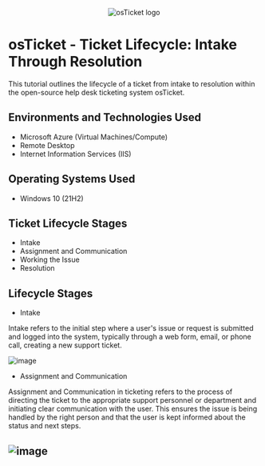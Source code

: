 <p align="center">
<img src="https://i.imgur.com/Clzj7Xs.png" alt="osTicket logo"/>
</p>

<h1>osTicket - Ticket Lifecycle: Intake Through Resolution</h1>
This tutorial outlines the lifecycle of a ticket from intake to resolution within the open-source help desk ticketing system osTicket.<br />




<h2>Environments and Technologies Used</h2>

- Microsoft Azure (Virtual Machines/Compute)
- Remote Desktop
- Internet Information Services (IIS)

<h2>Operating Systems Used </h2>

- Windows 10</b> (21H2)

<h2>Ticket Lifecycle Stages</h2>

- Intake
- Assignment and Communication
- Working the Issue
- Resolution

<h2>Lifecycle Stages</h2>

- Intake

Intake  refers to the initial step where a user's issue or request is submitted and logged into the system, typically through a web form, email, or phone call, creating a new support ticket.

![image](https://github.com/user-attachments/assets/b2f1e63d-37e0-408d-8320-46a7861a31ce)

 - Assignment and Communication
  
  Assignment and Communication in ticketing refers to the process of directing the ticket to the appropriate support personnel or department and initiating clear communication with the user. This ensures the issue is being handled by the right person and that the user is kept informed about the status and next steps.

  ![image](https://github.com/user-attachments/assets/e84bf5b1-11f3-4293-8ddf-2b9cbe73a6b2)
- 

